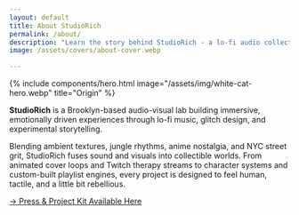 ```yaml
---
layout: default
title: About StudioRich
permalink: /about/
description: "Learn the story behind StudioRich - a lo-fi audio collective blending sound therapy and visual storytelling."
image: /assets/covers/about-cover.webp

---
```

{% include components/hero.html
  image="/assets/img/white-cat-hero.webp"
  title="Origin" %}


<section class="about-page">

<section class="about-content">
<p><strong>StudioRich</strong> is a Brooklyn-based audio-visual lab building immersive, emotionally driven experiences through lo-fi music, glitch design, and experimental storytelling. </p>

<p>Blending ambient textures, jungle rhythms, anime nostalgia, and NYC street grit, StudioRich fuses sound and visuals into collectible worlds. From animated cover loops and Twitch therapy streams to character systems and custom-built playlist engines, every project is designed to feel human, tactile, and a little bit rebellious.</p>

<p><a href="/presskit/">→ Press & Project Kit Available Here</a></p>





  </section>
</section>



